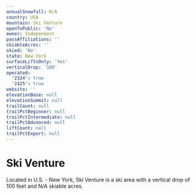 ```yaml
---
annualSnowfall: N/A
country: USA
mountain: Ski Venture
openToPublic: 'No'
owner: Independent
passAffiliations: ''
skiableAcres: ''
skied: 'No'
state: New York
surfaceLiftsOnly: 'Yes'
verticalDrop: '100'
operated:
  '2324': true
  '2425': true
website: ''
elevationBase: null
elevationSummit: null
trailCount: null
trailPctBeginner: null
trailPctIntermediate: null
trailPctAdvanced: null
liftCount: null
trailPctExpert: null
---
```



# Ski Venture

Located in U.S. - New York, Ski Venture is a ski area with a vertical drop of 100 feet and N/A skiable acres.
